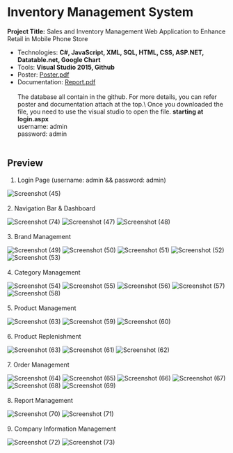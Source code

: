 # Inventory Management System
**Project Title:** Sales and Inventory Management Web Application to Enhance Retail in Mobile Phone Store
- Technologies: **C#, JavaScript, XML, SQL, HTML, CSS, ASP.NET, Datatable.net, Google Chart**
- Tools: **Visual Studio 2015, Github**
- Poster: [Poster.pdf](https://github.com/eryanyao/InventoryManagement_FYP/files/6643300/Poster.pdf)
- Documentation: [Report.pdf](https://github.com/eryanyao/InventoryManagement_FYP/files/6643307/Report.pdf)
<br><br>
The database all contain in the github. For more details, you can refer poster and documentation attach at the top.\\
Once you downloaded the file, you need to use the visual studio to open the file.
**starting at login.aspx**\
username: admin\
password: admin
<br><br>

## Preview
1. Login Page (username: admin && password: admin)

![Screenshot (45)](https://user-images.githubusercontent.com/74011230/121796303-80792000-cc4a-11eb-8f82-55be97d8d9a1.png)
<br><br>
2. Navigation Bar & Dashboard

![Screenshot (74)](https://user-images.githubusercontent.com/74011230/121796338-bae2bd00-cc4a-11eb-80e9-6f2136f589f4.png)
![Screenshot (47)](https://user-images.githubusercontent.com/74011230/121796235-3db74800-cc4a-11eb-8a4e-9fc3647e78b5.png)
![Screenshot (48)](https://user-images.githubusercontent.com/74011230/121796236-40b23880-cc4a-11eb-814e-7c0b036990b7.png)
<br><br>
3. Brand Management

![Screenshot (49)](https://user-images.githubusercontent.com/74011230/121796238-41e36580-cc4a-11eb-805e-d949994daa78.png)
![Screenshot (50)](https://user-images.githubusercontent.com/74011230/121796240-43149280-cc4a-11eb-88b2-62a572d40f51.png)
![Screenshot (51)](https://user-images.githubusercontent.com/74011230/121796243-4445bf80-cc4a-11eb-8a8d-d6aaa4605b92.png)
![Screenshot (52)](https://user-images.githubusercontent.com/74011230/121796244-4576ec80-cc4a-11eb-89bb-cb11e0d0a129.png)
![Screenshot (53)](https://user-images.githubusercontent.com/74011230/121796245-460f8300-cc4a-11eb-9a5e-54c8e2594a3c.png)
<br><br>
4. Category Management

![Screenshot (54)](https://user-images.githubusercontent.com/74011230/121796247-4740b000-cc4a-11eb-8cf3-8eb067dd3bd5.png)
![Screenshot (55)](https://user-images.githubusercontent.com/74011230/121796250-4871dd00-cc4a-11eb-9a80-c4d7434b867a.png)
![Screenshot (56)](https://user-images.githubusercontent.com/74011230/121796251-49a30a00-cc4a-11eb-9833-3be8775c21e2.png)
![Screenshot (57)](https://user-images.githubusercontent.com/74011230/121796254-4ad43700-cc4a-11eb-90fc-36556cb2a287.png)
![Screenshot (58)](https://user-images.githubusercontent.com/74011230/121796256-4c056400-cc4a-11eb-9c0a-991e4ccaf3c4.png)
<br><br>
5. Product Management

![Screenshot (63)](https://user-images.githubusercontent.com/74011230/121796266-54f63580-cc4a-11eb-9b41-017c1dd5395c.png)
![Screenshot (59)](https://user-images.githubusercontent.com/74011230/121796258-4dcf2780-cc4a-11eb-94b2-41bf28cc1a64.png)
![Screenshot (60)](https://user-images.githubusercontent.com/74011230/121796259-4f005480-cc4a-11eb-92b2-cb58ae481402.png)
<br><br>
6. Product Replenishment

![Screenshot (63)](https://user-images.githubusercontent.com/74011230/121796266-54f63580-cc4a-11eb-9b41-017c1dd5395c.png)
![Screenshot (61)](https://user-images.githubusercontent.com/74011230/121796263-5162ae80-cc4a-11eb-832f-ce84e9978a6c.png)
![Screenshot (62)](https://user-images.githubusercontent.com/74011230/121796264-532c7200-cc4a-11eb-8843-32094852b967.png)
<br><br>
7. Order Management

![Screenshot (64)](https://user-images.githubusercontent.com/74011230/121796267-57588f80-cc4a-11eb-906b-3bfb41d83051.png)
![Screenshot (65)](https://user-images.githubusercontent.com/74011230/121796269-5889bc80-cc4a-11eb-8e1c-7561b737847d.png)
![Screenshot (66)](https://user-images.githubusercontent.com/74011230/121796271-5a538000-cc4a-11eb-97b4-2e66af7763fd.png)
![Screenshot (67)](https://user-images.githubusercontent.com/74011230/121796273-5b84ad00-cc4a-11eb-99ae-b81497f96c6f.png)
![Screenshot (68)](https://user-images.githubusercontent.com/74011230/121796275-5cb5da00-cc4a-11eb-989e-bca579750569.png)
![Screenshot (69)](https://user-images.githubusercontent.com/74011230/121796277-5e7f9d80-cc4a-11eb-981a-a8c95ad29a57.png)
<br><br>
8. Report Management

![Screenshot (70)](https://user-images.githubusercontent.com/74011230/121796279-60496100-cc4a-11eb-8c00-a8e776ef79cf.png)
![Screenshot (71)](https://user-images.githubusercontent.com/74011230/121796280-617a8e00-cc4a-11eb-9626-2b1ce4d42c5d.png)
<br><br>
9. Company Information Management

![Screenshot (72)](https://user-images.githubusercontent.com/74011230/121796283-63445180-cc4a-11eb-8e17-644eb2c54965.png)
![Screenshot (73)](https://user-images.githubusercontent.com/74011230/121796284-63dce800-cc4a-11eb-85f6-03dee740bde0.png)

